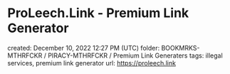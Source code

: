 # ProLeech.Link - Premium Link Generator

created: December 10, 2022 12:27 PM (UTC)
folder: BOOKMRKS-MTHRFCKR / PIRACY-MTHRFCKR / Premium Link Generaters
tags: illegal services, premium link generator
url: https://proleech.link